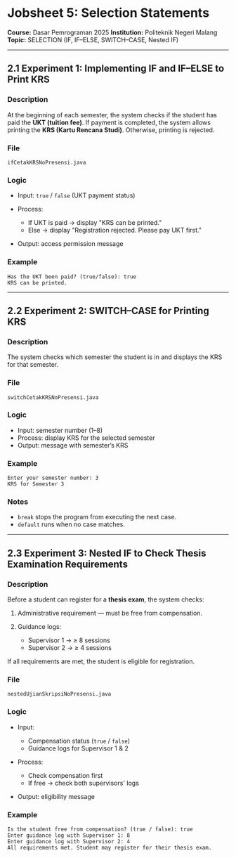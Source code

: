 # Jobsheet 5: Selection Statements

**Course:** Dasar Pemrograman 2025
**Institution:** Politeknik Negeri Malang
**Topic:** SELECTION (IF, IF–ELSE, SWITCH–CASE, Nested IF)

---

##  2.1 Experiment 1: Implementing IF and IF–ELSE to Print KRS

### Description

At the beginning of each semester, the system checks if the student has paid the **UKT (tuition fee)**.
If payment is completed, the system allows printing the **KRS (Kartu Rencana Studi)**.
Otherwise, printing is rejected.

### File

`ifCetakKRSNoPresensi.java`

### Logic

* Input: `true` / `false` (UKT payment status)
* Process:

  * If UKT is paid → display "KRS can be printed."
  * Else → display "Registration rejected. Please pay UKT first."
* Output: access permission message

### Example

```
Has the UKT been paid? (true/false): true
KRS can be printed.
```

---

##  2.2 Experiment 2: SWITCH–CASE for Printing KRS

### Description

The system checks which semester the student is in and displays the KRS for that semester.

### File

`switchCetakKRSNoPresensi.java`

### Logic

* Input: semester number (1–8)
* Process: display KRS for the selected semester
* Output: message with semester’s KRS

### Example

```
Enter your semester number: 3
KRS for Semester 3
```

### Notes

* `break` stops the program from executing the next case.
* `default` runs when no case matches.

---

##  2.3 Experiment 3: Nested IF to Check Thesis Examination Requirements

### Description

Before a student can register for a **thesis exam**, the system checks:

1. Administrative requirement — must be free from compensation.
2. Guidance logs:

   * Supervisor 1 → ≥ 8 sessions
   * Supervisor 2 → ≥ 4 sessions

If all requirements are met, the student is eligible for registration.

### File

`nestedUjianSkripsiNoPresensi.java`

### Logic

* Input:

  * Compensation status (`true` / `false`)
  * Guidance logs for Supervisor 1 & 2
* Process:

  * Check compensation first
  * If free → check both supervisors' logs
* Output: eligibility message

### Example

```
Is the student free from compensation? (true / false): true
Enter guidance log with Supervisor 1: 8
Enter guidance log with Supervisor 2: 4
All requirements met. Student may register for their thesis exam.
```

         




